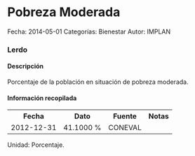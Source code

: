 Pobreza Moderada
=====

Fecha: 2014-05-01
Categorías: Bienestar
Autor: IMPLAN

### Lerdo

#### Descripción

Porcentaje de la población en situación de pobreza moderada.

#### Información recopilada

<table class="table table-hover table-bordered">
  <tr><th>Fecha</th><th>Dato</th><th>Fuente</th><th>Notas</th></tr>
  <tr><td>2012-12-31</td><td>41.1000 %</td><td>CONEVAL</td><td></td></tr>
</table>

Unidad: Porcentaje.
